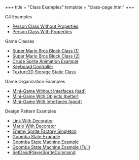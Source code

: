 +++
title = "Class Examples"
template = "class-page.html"
+++

C# Examples
- [Person Class Without Properties](@/teaching/cse3902/examples/person-without-properties.md)
- [Person Class With Properties](@/teaching/cse3902/examples/person-with-properties.md)

Game Classes
- [Super Mario Bros Block Class (1)](@/teaching/cse3902/examples/block-example1.md)
- [Super Mario Bros Block Class (2)](@/teaching/cse3902/examples/block-example2.md)
- [Crude Sprite Animation Example](@/teaching/cse3902/examples/manual-animated-sprite.md)
- [Keyboard Controller](@/teaching/cse3902/examples/keyboard-controller.md)
- [Texture2D Storage Static Class](@/teaching/cse3902/examples/texture2d-storage-static-class.md)

Game Organization Examples
- [Mini-Game Without Interfaces (bad)](@/teaching/cse3902/examples/mini-game-without-interfaces.md)
- [Mini-Game With Objects (better)](@/teaching/cse3902/examples/mini-game-with-objects.md)
- [Mini-Game With Interfaces (good)](@/teaching/cse3902/examples/mini-game-with-interfaces.md)

Design Pattern Examples
- [Link With Decorator](@/teaching/cse3902/examples/decorator-link.md)
- [Mario With Decorator](@/teaching/cse3902/examples/decorator-mario.md)
- [Enemy Sprite Factory Singleton](@/teaching/cse3902/examples/enemy-sprite-factory-singleton.md)
- [Goomba State Example](@/teaching/cse3902/examples/goomba-state.md)
- [Goomba State Machine Example](@/teaching/cse3902/examples/goomba-state-machine.md)
- [Goomba State Machine Example (Full)](@/teaching/cse3902/examples/goomba-state-machine-full.md)
- [SetDeadPlayerSpriteCommand](@/teaching/cse3902/examples/set-dead-player-sprite-command.md)


